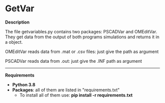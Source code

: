 # GetVar

**Description**

The file getvariables.py contains two packages: PSCADVar and OMEditVar. They get data from the output of both programs simulations and returns it in a object.

OMEditVar reads data from .mat or .csv files: just give the path as argument

PSCADVar reads data from .out: just give the .INF path as argument

__________________

**Requirements**

- **Python 3.8**
- **Packages**: all of them are listed in "requirements.txt"
  - To install all of them use: **pip install -r requirements.txt**
